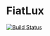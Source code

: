 # FiatLux

[![Build Status](https://github.com/uriele/FiatLux.jl/actions/workflows/CI.yml/badge.svg?branch=master)](https://github.com/uriele/FiatLux.jl/actions/workflows/CI.yml?query=branch%3Amaster)
